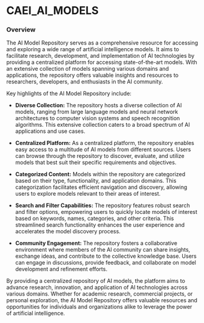 # CAEI_AI_MODELS

### Overview

The AI Model Repository serves as a comprehensive resource for accessing and exploring a wide range of artificial intelligence models. It aims to facilitate research, development, and implementation of AI technologies by providing a centralized platform for accessing state-of-the-art models. With an extensive collection of models spanning various domains and applications, the repository offers valuable insights and resources to researchers, developers, and enthusiasts in the AI community.

Key highlights of the AI Model Repository include:

- **Diverse Collection:** The repository hosts a diverse collection of AI models, ranging from large language models and neural network architectures to computer vision systems and speech recognition algorithms. This extensive collection caters to a broad spectrum of AI applications and use cases.

- **Centralized Platform:** As a centralized platform, the repository enables easy access to a multitude of AI models from different sources. Users can browse through the repository to discover, evaluate, and utilize models that best suit their specific requirements and objectives.

- **Categorized Content:** Models within the repository are categorized based on their type, functionality, and application domains. This categorization facilitates efficient navigation and discovery, allowing users to explore models relevant to their areas of interest.

- **Search and Filter Capabilities:** The repository features robust search and filter options, empowering users to quickly locate models of interest based on keywords, names, categories, and other criteria. This streamlined search functionality enhances the user experience and accelerates the model discovery process.

- **Community Engagement:** The repository fosters a collaborative environment where members of the AI community can share insights, exchange ideas, and contribute to the collective knowledge base. Users can engage in discussions, provide feedback, and collaborate on model development and refinement efforts.

By providing a centralized repository of AI models, the platform aims to advance research, innovation, and application of AI technologies across various domains. Whether for academic research, commercial projects, or personal exploration, the AI Model Repository offers valuable resources and opportunities for individuals and organizations alike to leverage the power of artificial intelligence.


